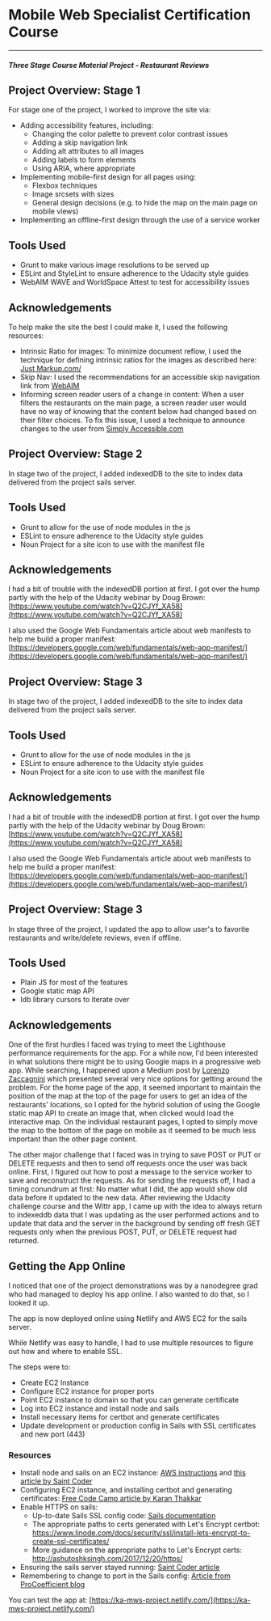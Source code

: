 # Mobile Web Specialist Certification Course
---
#### _Three Stage Course Material Project - Restaurant Reviews_

## Project Overview: Stage 1

For stage one of the project, I worked to improve the site via:

- Adding accessibility features, including:
  - Changing the color palette to prevent color contrast issues
  - Adding a skip navigation link
  - Adding alt attributes to all images
  - Adding labels to form elements
  - Using ARIA, where appropriate
- Implementing mobile-first design for all pages using:
  - Flexbox techniques
  - Image srcsets with sizes
  - General design decisions (e.g. to hide the map on the main page on mobile views)
- Implementing an offline-first design through the use of a service worker

## Tools Used

- Grunt to make various image resolutions to be served up
- ESLint and StyleLint to ensure adherence to the Udacity style guides
- WebAIM WAVE and WorldSpace Attest to test for accessibility issues

## Acknowledgements

To help make the site the best I could make it, I used the following resources:

- Intrinsic Ratio for images: To minimize document reflow, I used the technique for defining intrinsic ratios for the images as described here: [Just Markup.com/](https://justmarkup.com/log/2015/11/definining-aspect-ratio-to-prevent-reflow/)
- Skip Nav: I used the recommendations for an accessible skip navigation link from [WebAIM](https://webaim.org/techniques/css/invisiblecontent/#skipnavlink)
- Informing screen reader users of a change in content: When a user filters the restaurants on the main page, a screen reader user would have no way of knowing that the content below had changed based on their filter choices. To fix this issue, I used a technique to announce changes to the user from [Simply Accessible.com](https://simplyaccessible.com/article/spangular-accessibility/#aria)

## Project Overview: Stage 2

In stage two of the project, I added indexedDB to the site to index data delivered from the project sails server.

## Tools Used

- Grunt to allow for the use of node modules in the js
- ESLint to ensure adherence to the Udacity style guides
- Noun Project for a site icon to use with the manifest file

## Acknowledgements

I had a bit of trouble with the indexedDB portion at first. I got over the hump partly with the help of the Udacity webinar by Doug Brown: [https://www.youtube.com/watch?v=Q2CJYf_XA58](https://www.youtube.com/watch?v=Q2CJYf_XA58)

I also used the Google Web Fundamentals article about web manifests to help me build a proper manifest: [https://developers.google.com/web/fundamentals/web-app-manifest/](https://developers.google.com/web/fundamentals/web-app-manifest/)

## Project Overview: Stage 3

In stage two of the project, I added indexedDB to the site to index data delivered from the project sails server.

## Tools Used

- Grunt to allow for the use of node modules in the js
- ESLint to ensure adherence to the Udacity style guides
- Noun Project for a site icon to use with the manifest file

## Acknowledgements

I had a bit of trouble with the indexedDB portion at first. I got over the hump partly with the help of the Udacity webinar by Doug Brown: [https://www.youtube.com/watch?v=Q2CJYf_XA58](https://www.youtube.com/watch?v=Q2CJYf_XA58)

I also used the Google Web Fundamentals article about web manifests to help me build a proper manifest: [https://developers.google.com/web/fundamentals/web-app-manifest/](https://developers.google.com/web/fundamentals/web-app-manifest/)

## Project Overview: Stage 3

In stage three of the project, I updated the app to allow user's to favorite restaurants and write/delete reviews, even if offline.

## Tools Used

- Plain JS for most of the features
- Google static map API
- Idb library cursors to iterate over

## Acknowledgements

One of the first hurdles I faced was trying to meet the Lighthouse performance requirements for the app. For a while now, I'd been interested in what solutions there might be to using Google maps in a progressive web app. While searching, I happened upon a Medium post by [Lorenzo Zaccagnini](https://medium.com/@lorenzozaccagnini/improve-google-map-performance-in-your-pwa-fe24a6b3a37b) which presented several very nice options for getting around the problem. For the home page of the app, it seemed important to maintain the position of the map at the top of the page for users to get an idea of the restaurants' locations, so I opted for the hybrid solution of using the Google static map API to create an image that, when clicked would load the interactive map. On the individual restaurant pages, I opted to simply move the map to the bottom of the page on mobile as it seemed to be much less important than the other page content.

The other major challenge that I faced was in trying to save POST or PUT or DELETE requests and then to send off requests once the user was back online. First, I figured out how to post a message to the service worker to save and reconstruct the requests. As for sending the requests off, I had a timing conundrum at first: No matter what I did, the app would show old data before it updated to the new data. After reviewing the Udacity challenge course and the Wittr app, I came up with the idea to always return to indexeddb data that I was updating as the user performed actions and to update that data and the server in the background by sending off fresh GET requests only when the previous POST, PUT, or DELETE request had returned.

## Getting the App Online

I noticed that one of the project demonstrations was by a nanodegree grad who had managed to deploy his app online. I also wanted to do that, so I looked it up.

The app is now deployed online using Netlify and AWS EC2 for the sails server.

While Netlify was easy to handle, I had to use multiple resources to figure out how and where to enable SSL.

The steps were to:

- Create EC2 Instance
- Configure EC2 instance for proper ports
- Point EC2 instance to domain so that you can generate certificate
- Log into EC2 instance and install node and sails
- Install necessary items for certbot and generate certificates
- Update development or production config in Sails with SSL certificates and new port (443)

### Resources

- Install node and sails on an EC2 instance: [AWS instructions](https://docs.aws.amazon.com/sdk-for-javascript/v2/developer-guide/setting-up-node-on-ec2-instance.html) and [this article by Saint Coder](https://saintcoder.wordpress.com/2014/05/29/deploying-sails-js-web-application-on-aws-ec2-instance/)
- Configuring EC2 instance, and installing certbot and generating certificates: [Free Code Camp article by Karan Thakkar](https://medium.freecodecamp.org/going-https-on-amazon-ec2-ubuntu-14-04-with-lets-encrypt-certbot-on-nginx-696770649e76)
- Enable HTTPS on sails:
  - Up-to-date Sails SSL config code: [Sails documentation](https://sailsjs.com/documentation/reference/configuration/sails-config)
  - The appropriate paths to certs generated with Let's Encrypt certbot: https://www.linode.com/docs/security/ssl/install-lets-encrypt-to-create-ssl-certificates/
  - More guidance on the appropriate paths to Let's Encrypt certs: http://ashutoshksingh.com/2017/12/20/https/
 - Ensuring the sails server stayed running: [Saint Coder article](https://saintcoder.wordpress.com/2014/05/29/deploying-sails-js-web-application-on-aws-ec2-instance/)
 - Remembering to change to port in the Sails config: [Article from ProCoefficient blog](http://www.procoefficient.com/blog/implementing-https-in-sailsjs-the-right-way/)

 You can test the app at: [https://ka-mws-project.netlify.com/](https://ka-mws-project.netlify.com/)
